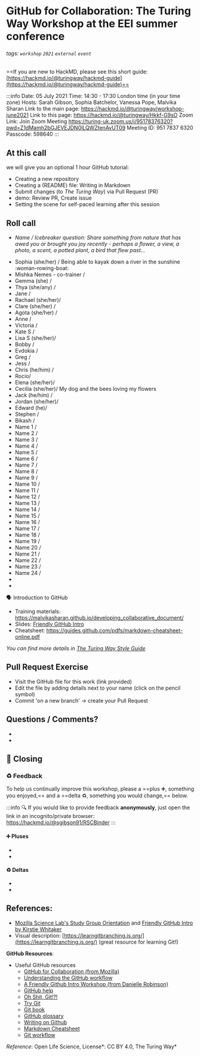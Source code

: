 # GitHub for Collaboration: The Turing Way Workshop at the EEI summer conference

###### tags: `workshop` `2021` `external` `event`


==If you are new to HackMD, please see this short guide: [https://hackmd.io/@turingway/hackmd-guide](https://hackmd.io/@turingway/hackmd-guide)==

:::info
Date: 05 July 2021
Time: 14:30 - 17:30 London time (in your time zone)
Hosts: Sarah Gibson, Sophia Batchelor, Vanessa Pope, Malvika Sharan
Link to the main page: https://hackmd.io/@turingway/workshop-june2021
Link to this page: https://hackmd.io/@turingway/Hkkf-G9sO
Zoom Link: Join Zoom Meeting
https://turing-uk.zoom.us/j/95178376320?pwd=Z1dMamh2bGJEVEJDN0lLQWZtenAvUT09
Meeting ID: 951 7837 6320
Passcode: 598640
:::



## At this call

we will give you an optional 1 hour GitHub tutorial:

- Creating a new repository
- Creating a (README) file: Writing in Markdown
- Submit changes (to _The Turing Way_) via Pull Request (PR)
- demo: Review PR, Create issue
- Setting the scene for self-paced learning after this session

## Roll call

- *Name / Icebreaker question: Share something from nature that has awed you or brought you joy recently - perhaps a flower, a view, a photo, a scent, a potted plant, a bird that flew past...*
* Sophia (she/her) / Being able to kayak down a river in the sunshine :woman-rowing-boat: 
* Mishka Nemes - co-trainer /
* Gemma (she) / 
* Thya (she/any) / 
* Jane / 
* Rachael (she/her)/ 
* Clare (she/her) / 
* Agota (she/her) / 
* Anne /  
* Victoria / 
* Kate S / 
* Lisa S (she/her)/ 
* Bobby / 
* Evdokia / 
* Greg / 
* Jess / 
* Chris (he/him) / 
* Rocio/ 
* Elena (she/her)/ 
* Cecilia (she/her)/ My dog and the bees loving my flowers
* Jack (he/him) / 
* Jordan (she/her)/ 
* Edward (he)/ 
* Stephen / 
* Bikash / 
* Name 1 /
* Name 2 /
* Name 3 / 
* Name 4 /
* Name 5 /
* Name 6 /
* Name 7 / 
* Name 8 / 
* Name 9 / 
* Name 10 /
* Name 11 / 
* Name 12 / 
* Name 13 / 
* Name 14 / 
* Name 15 / 
* Name 16 / 
* Name 17 / 
* Name 18 / 
* Name 19 / 
* Name 20 /
* Name 21 / 
* Name 22 / 
* Name 23 / 
* Name 24 / 
* 
* 


🗣️ Introduction to GitHub

- Training materials: https://malvikasharan.github.io/developing_collaborative_document/
- Slides: [Friendly GitHub Intro](https://docs.google.com/presentation/d/e/2PACX-1vR-Qu4kYulSMGnnAHH9-OonNiLkaJrsolEecEkt0VD5_3PmKWePmiSQwxK3QHoq5gNsL-MJKowmgsAx/pub?start=false&loop=false&delayms=3000)
- Cheatsheet: https://guides.github.com/pdfs/markdown-cheatsheet-online.pdf

*You can find more details in [The Turing Way Style Guide](https://the-turing-way.netlify.app/community-handbook/style/style-figures.html#alternative-text)*

## Pull Request Exercise

- Visit the GitHub file for this work (link provided)
- Edit the file by adding details next to your name (click on the pencil symbol) 
- Commit 'on a new branch' -> create your Pull Request


## Questions / Comments?
  - 
  -

:pray: Closing
---

### :recycle: Feedback

To help us continually improve this workshop, please a ==plus :heavy_plus_sign:, something you enjoyed,== and a ==delta :recycle:, something you would change,== below.

:::info
:mag: If you would like to provide feedback **anonymously**, just open the link in an incognito/private browser: https://hackmd.io/@sgibson91/RSCBinder
:::

#### :heavy_plus_sign: Pluses

- 
- 

#### :recycle: Deltas

- 
-

## References: 

- [Mozilla Science Lab's Study Group Orientation](https://mozillascience.github.io/study-group-orientation/) and [Friendly GitHub Intro by Kirstie Whitaker](https://github.com/KirstieJane/friendly-github-intro)
- Visual description: [https://learngitbranching.js.org/](https://learngitbranching.js.org/) (great resource for learning Git!)

**GitHub Resources**:

- Useful GitHub resources
  - [GitHub for Collaboration (from Mozilla)](https://mozilla.github.io/open-leadership-training-series/articles/github-for-collaboration/)
  - [Understanding the GitHub workflow](https://guides.github.com/introduction/flow/)
  - [A Friendly Github Intro Workshop (from Danielle Robinson)](https://daniellecrobinson.github.io/friendly-github-intro/)
  - [GitHub help](https://help.github.com/)
  - [Oh Shit, Git!?!](http://ohshitgit.com/)
  - [Try Git](https://try.github.io/)
  - [Git book](https://git-scm.com/book/en/v2)
  - [GitHub glossary](https://github.com/joeyklee/friendly-github-intro/blob/master/glossary.md)
  - [Writing on Github](https://help.github.com/categories/writing-on-github/)
  - [Markdown Cheatsheet](https://github.com/adam-p/markdown-here/wiki/Markdown-Cheatsheet)
  - [Git workflow](https://www.atlassian.com/git/tutorials/comparing-workflows)
 
*Reference*: Open Life Science, License*: CC BY 4.0, The Turing Way*
